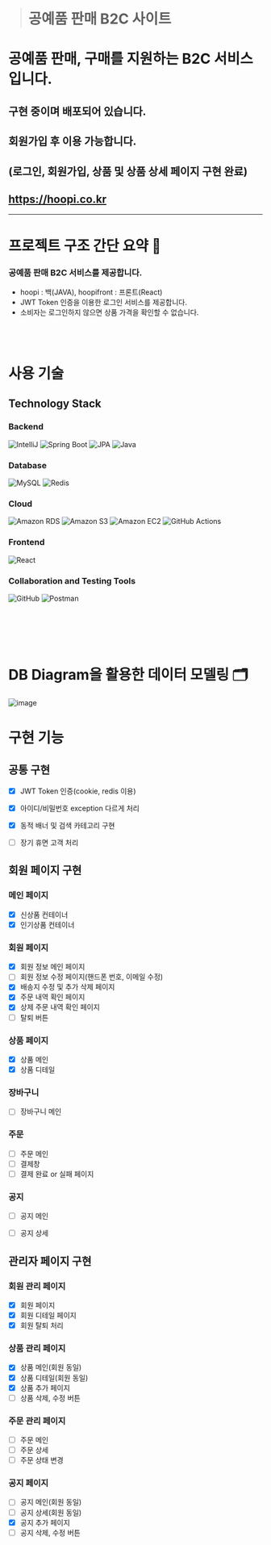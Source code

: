 > # 공예품 판매 B2C 사이트 #

# 공예품 판매, 구매를 지원하는 B2C 서비스입니다. <br/>
## 구현 중이며 배포되어 있습니다. 
## 회원가입 후 이용 가능합니다. 
## (로그인, 회원가입, 상품 및 상품 상세 페이지 구현 완료)
## https://hoopi.co.kr

----------------------------------------------------------

# 프로젝트 구조 간단 요약 :star2:

### 공예품 판매 B2C 서비스를 제공합니다.
- hoopi : 백(JAVA), hoopifront : 프론트(React)
- JWT Token 인증을 이용한 로그인 서비스를 제공합니다.
- 소비자는 로그인하지 않으면 상품 가격을 확인할 수 없습니다.
<br/><br/><br/><br/>

# 사용 기술
<div>
    <h2>Technology Stack</h2>
    <section>
        <h3>Backend</h3>
        <img src="https://img.shields.io/badge/IntelliJ-000000?style=for-the-badge&logo=IntelliJ-&logoColor=white" alt="IntelliJ">
        <img src="https://img.shields.io/badge/Spring Boot-6DB33F?style=for-the-badge&logo=Spring Boot-&logoColor=white" alt="Spring Boot">
        <img src="https://img.shields.io/badge/JPA-6DB33F?style=for-the-badge&logo=JPA-&logoColor=white" alt="JPA">
        <img src="https://img.shields.io/badge/Java-4B4B77?style=for-the-badge&logo=Java-&logoColor=white" alt="Java">
    </section>
    <section>
        <h3>Database</h3>
        <img src="https://img.shields.io/badge/MySQL-4479A1?style=for-the-badge&logo=MySQL-&logoColor=white" alt="MySQL">
        <img src="https://img.shields.io/badge/Redis-FF4438?style=for-the-badge&logo=Redis-&logoColor=white" alt="Redis">
    </section>
    <section>
        <h3>Cloud</h3>
        <img src="https://img.shields.io/badge/Amazon RDS-527FFF?style=for-the-badge&logo=Amazon RDS-&logoColor=white" alt="Amazon RDS">
        <img src="https://img.shields.io/badge/Amazon S3-569A31?style=for-the-badge&logo=Amazon S3-&logoColor=white" alt="Amazon S3">
        <img src="https://img.shields.io/badge/Amazon EC2-FF9900?style=for-the-badge&logo=Amazon EC2-&logoColor=white" alt="Amazon EC2">
        <img src="https://img.shields.io/badge/github actions-2088FF?style=for-the-badge&logo=github actions-&logoColor=white" alt="GitHub Actions">
    </section>
    <section>
        <h3>Frontend</h3>
        <img src="https://img.shields.io/badge/React-61DAFB?style=for-the-badge&logo=React-&logoColor=white" alt="React">
    </section>
    <section>
        <h3>Collaboration and Testing Tools</h3>
        <img src="https://img.shields.io/badge/GitHub-181717?style=for-the-badge&logo=GitHub-&logoColor=white" alt="GitHub">
        <img src="https://img.shields.io/badge/Postman-FF6C37?style=for-the-badge&logo=Postman&logoColor=white" alt="Postman">
    </section>
</div>


<br/><br/><br/><br/>
# DB Diagram을 활용한 데이터 모델링 :card_index_dividers:
 ![image](https://github.com/user-attachments/assets/3a10a777-eab6-480d-b028-1e4f79dbc2db)


# 구현 기능
## 공통 구현 ##
- [x] JWT Token 인증(cookie, redis 이용)
- [x] 아이디/비밀번호 exception 다르게 처리
- [x] 동적 배너 및 검색 카테고리 구현
- [ ] 장기 휴면 고객 처리


## 회원 페이지 구현 ##
### 메인 페이지 
- [x] 신상품 컨테이너
- [x] 인기상품 컨테이너

### 회원 페이지
- [x] 회원 정보 메인 페이지
- [ ] 회원 정보 수정 페이지(핸드폰 번호, 이메일 수정)
- [x] 배송지 수정 및 추가 삭제 페이지
- [x] 주문 내역 확인 페이지
- [x] 상제 주문 내역 확인 페이지
- [ ] 탈퇴 버튼
      
### 상품 페이지
- [x] 상품 메인
- [x] 상품 디테일

### 장바구니
- [ ] 장바구니 메인

### 주문
- [ ] 주문 메인
- [ ] 결제창
- [ ] 결제 완료 or 실패 페이지

### 공지
- [ ] 공지 메인
- [ ] 공지 상세


## 관리자 페이지 구현 ##
### 회원 관리 페이지
- [x] 회원 페이지
- [x] 회원 디테일 페이지
- [x] 회원 탈퇴 처리

### 상품 관리 페이지
- [x] 상품 메인(회원 동일)
- [x] 상품 디테일(회원 동일)
- [x] 상품 추가 페이지
- [ ] 상품 삭제, 수정 버튼

### 주문 관리 페이지
- [ ] 주문 메인
- [ ] 주문 상세
- [ ] 주문 상태 변경

### 공지 페이지
- [ ] 공지 메인(회원 동일)
- [ ] 공지 상세(회원 동일)
- [x] 공지 추가 페이지
- [ ] 공지 삭제, 수정 버튼
